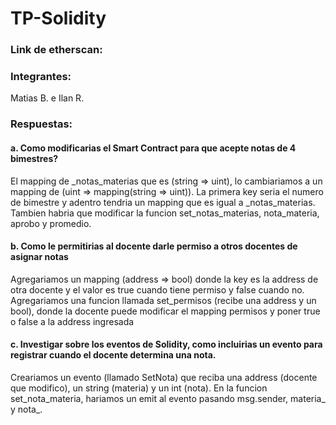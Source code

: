 # TP-Solidity
 
### Link de etherscan:


### Integrantes: 
Matias B. e Ilan R.

### Respuestas:
#### a. Como modificarias el Smart Contract para que acepte notas de 4 bimestres?
El mapping de _notas_materias que es (string => uint), lo cambiariamos a un mapping de (uint => mapping(string => uint)). La primera key seria el numero de bimestre y adentro tendria un mapping que es igual a _notas_materias. Tambien habria que modificar la funcion set_notas_materias, nota_materia, aprobo y promedio.
#### b. Como le permitirias al docente darle permiso a otros docentes de asignar notas
Agregariamos un mapping (address => bool) donde la key es la address de otra docente y el valor es true cuando tiene permiso y false cuando no. Agregariamos una funcion llamada set_permisos (recibe una address y un bool), donde la docente puede modificar el mapping permisos y poner true o false a la address ingresada
#### c. Investigar sobre los eventos de Solidity, como incluirias un evento para registrar cuando el docente determina una nota.
Creariamos un evento (llamado SetNota) que reciba una address (docente que modifico), un string (materia) y un int (nota). En la funcion set_nota_materia, hariamos un emit al evento pasando msg.sender, materia_ y nota_.